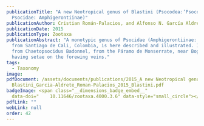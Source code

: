 ```yaml
---
publicationTitle: "A new Neotropical genus of Blastini (Psocodea:’Psocoptera’:
  Psocidae: Amphigerontiinae)"
publicationAuthor: Cristian Román-Palacios, and Alfonso N. García Aldrete
publicationDate: 2015
publicationType: Zootaxa
publicationAbstract: "A monotypic genus of Psocidae (Amphigerontiinae: Blastini)
  from Santiago de Cali, Colombia, is here described and illustrated. It differs
  from Chaetopsocidus Badonnel, from the Páramo de Monserrate, near Bogotá, in
  having setae on the forewing veins."
tags:
  - Taxonomy
image:
pdfDocument: /assets/documents/publications/2015_A new Neotropical genus of
  Blastini_Garcia-Aldrete_Roman-Palacios_2015_Blastini.pdf
badgeImage: <span class="__dimensions_badge_embed__"
  data-doi="	10.11646/zootaxa.4000.3.6" data-style="small_circle"></span>
pdfLink: ""
webLink: null
order: 42
---
```


